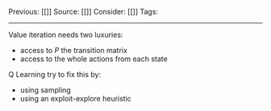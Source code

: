 Previous: [[]]
Source: [[]]
Consider: [[]]
Tags: 
______________

Value iteration needs two luxuries: 
- access to $P$ the transition matrix
- access to the whole actions from each state

Q Learning try to fix this by:
- using sampling 
- using an exploit-explore heuristic

